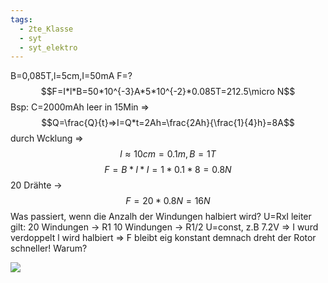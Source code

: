 ```yaml
---
tags:
  - 2te_Klasse
  - syt
  - syt_elektro
---
```

B=0,085T,l=5cm,I=50mA
F=?
$$F=I*l*B=50*10^{-3}A*5*10^{-2}*0.085T=212.5\micro N$$
Bsp: C=2000mAh
leer in 15Min ⇒  
$$Q=\frac{Q}{t}⇒I=Q*t=2Ah=\frac{2Ah}{\frac{1}{4}h}=8A$$
durch Wcklung ⇒
$$l \approx 10cm=0.1m,B=1T$$
$$F=B*l*I=1*0.1*8=0.8N$$
20 Drähte → $$F=20*0.8N=16N$$
Was passiert, wenn die Anzalh der Windungen halbiert wird?
U=RxI 
leiter gilt: 
20 Windungen → R1
10 Windungen → R1/2
U=const, z.B 7.2V
⇒ I wurd verdoppelt
l wird halbiert 
⇒ F bleibt eig konstant
demnach dreht der Rotor schneller! Warum?

![](Kraft%20auf%20eine%20bewegte%20Ladung.excalidraw.svg)